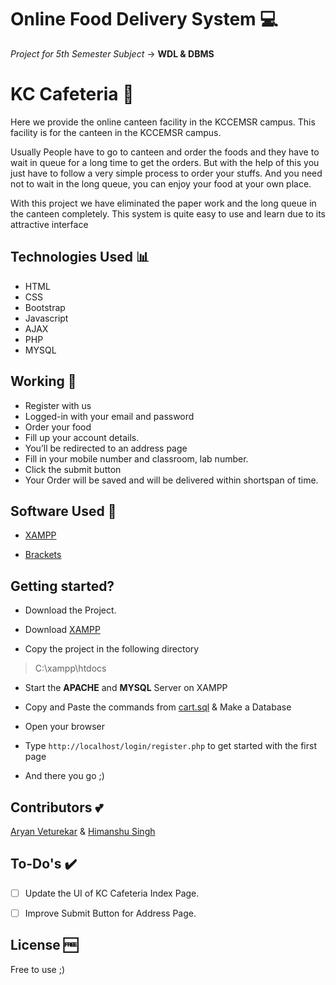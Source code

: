 # Online Food Delivery System 💻
 _Project for 5th Semester Subject_ -> **WDL & DBMS**


# KC Cafeteria 🍱

Here we provide the online canteen facility in the KCCEMSR campus. This facility is for the canteen in the KCCEMSR campus.

Usually People have to go to canteen and order the foods and they have to wait in queue for a long time to get the orders. But with the help of this you just have to follow a very simple process to order your stuffs. And you need not to wait in the long queue, you can enjoy your food at your own place. 

With this project we have eliminated the paper work and the long queue in the canteen completely. This system is quite easy to use and learn due to its attractive interface


## Technologies Used 📊

- HTML
- CSS
- Bootstrap
- Javascript
- AJAX
- PHP 
- MYSQL


## Working 📲

- Register with us
- Logged-in with your email and password
- Order your food 
- Fill up your account details.
- You’ll be redirected to an address page 
- Fill in your mobile number and classroom, lab number.
- Click the submit button 
- Your Order will be saved and will be delivered within shortspan of time.
   
   
## Software Used 💯

- [XAMPP](https://www.apachefriends.org/download.html)

- [Brackets](http://brackets.io/)


## Getting started?

- Download the Project.

- Download [XAMPP](https://www.apachefriends.org/download.html)

- Copy the project in the following directory
> C:\xampp\htdocs

- Start the **APACHE** and **MYSQL** Server on XAMPP

- Copy and Paste the commands from [cart.sql](https://github.com/danishsshaikh/KC-Cafeteria/tree/master/Files/sql) & Make a Database

- Open your browser

- Type `http://localhost/login/register.php` to get started with the first page

- And there you go ;)


## Contributors :two_hearts:

[Aryan Veturekar](https://github.com/thedarklord30) & 
[Himanshu Singh](https://github.com/himanshusiingh)


## To-Do's ✔️

- [ ] Update the UI of KC Cafeteria Index Page.
- [ ] Improve Submit Button for Address Page.


## License 🆓

Free to use ;)
